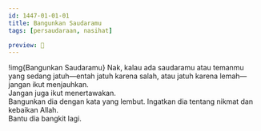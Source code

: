 ```yaml
---
id: 1447-01-01-01
title: Bangunkan Saudaramu
tags: [persaudaraan, nasihat]

preview: 🌱
---
```


!img{Bangunkan Saudaramu}
Nak, kalau ada saudaramu atau temanmu yang sedang jatuh—entah jatuh karena salah, atau jatuh karena lemah—jangan ikut menjauhkan.  
Jangan juga ikut menertawakan.  
Bangunkan dia dengan kata yang lembut. Ingatkan dia tentang nikmat dan kebaikan Allah.  
Bantu dia bangkit lagi.

